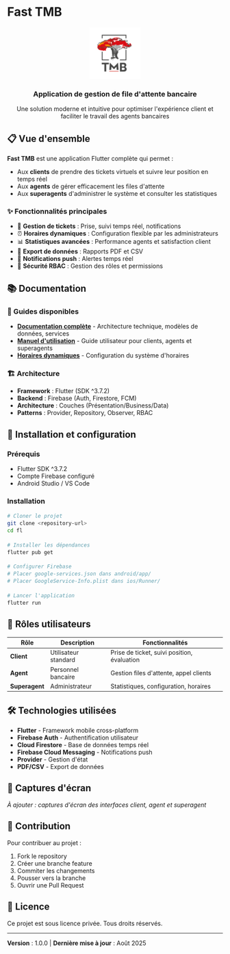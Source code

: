 # Fast TMB

<div align="center">
  <img src="assets/icon/logo.png" alt="Fast TMB Logo" width="120" height="120">
  <h3>Application de gestion de file d'attente bancaire</h3>
  <p>Une solution moderne et intuitive pour optimiser l'expérience client et faciliter le travail des agents bancaires</p>
</div>

## 📋 Vue d'ensemble

**Fast TMB** est une application Flutter complète qui permet :
- Aux **clients** de prendre des tickets virtuels et suivre leur position en temps réel
- Aux **agents** de gérer efficacement les files d'attente
- Aux **superagents** d'administrer le système et consulter les statistiques

### ✨ Fonctionnalités principales
- 🎫 **Gestion de tickets** : Prise, suivi temps réel, notifications
- ⏰ **Horaires dynamiques** : Configuration flexible par les administrateurs
- 📊 **Statistiques avancées** : Performance agents et satisfaction client
- 📄 **Export de données** : Rapports PDF et CSV
- 🔔 **Notifications push** : Alertes temps réel
- 🔐 **Sécurité RBAC** : Gestion des rôles et permissions

## 📚 Documentation

### 📖 Guides disponibles
- **[Documentation complète](DOCUMENTATION_COMPLETE.md)** - Architecture technique, modèles de données, services
- **[Manuel d'utilisation](MANUEL_UTILISATION.md)** - Guide utilisateur pour clients, agents et superagents
- **[Horaires dynamiques](HORAIRES_DYNAMIQUES.md)** - Configuration du système d'horaires

### 🏗️ Architecture
- **Framework** : Flutter (SDK ^3.7.2)
- **Backend** : Firebase (Auth, Firestore, FCM)
- **Architecture** : Couches (Présentation/Business/Data)
- **Patterns** : Provider, Repository, Observer, RBAC

## 🚀 Installation et configuration

### Prérequis
- Flutter SDK ^3.7.2
- Compte Firebase configuré
- Android Studio / VS Code

### Installation
```bash
# Cloner le projet
git clone <repository-url>
cd fl

# Installer les dépendances
flutter pub get

# Configurer Firebase
# Placer google-services.json dans android/app/
# Placer GoogleService-Info.plist dans ios/Runner/

# Lancer l'application
flutter run
```

## 👥 Rôles utilisateurs

| Rôle | Description | Fonctionnalités |
|------|-------------|----------------|
| **Client** | Utilisateur standard | Prise de ticket, suivi position, évaluation |
| **Agent** | Personnel bancaire | Gestion files d'attente, appel clients |
| **Superagent** | Administrateur | Statistiques, configuration, horaires |

## 🛠️ Technologies utilisées

- **Flutter** - Framework mobile cross-platform
- **Firebase Auth** - Authentification utilisateur
- **Cloud Firestore** - Base de données temps réel
- **Firebase Cloud Messaging** - Notifications push
- **Provider** - Gestion d'état
- **PDF/CSV** - Export de données

## 📱 Captures d'écran

*À ajouter : captures d'écran des interfaces client, agent et superagent*

## 🤝 Contribution

Pour contribuer au projet :
1. Fork le repository
2. Créer une branche feature
3. Commiter les changements
4. Pousser vers la branche
5. Ouvrir une Pull Request

## 📄 Licence

Ce projet est sous licence privée. Tous droits réservés.

---

**Version** : 1.0.0 | **Dernière mise à jour** : Août 2025
